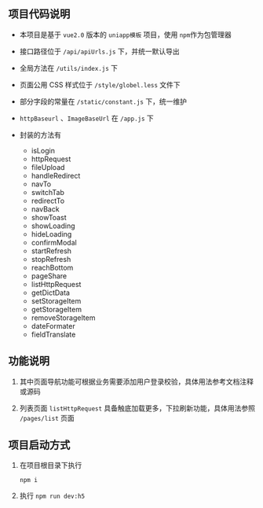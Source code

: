 ## 项目代码说明

-   本项目是基于 `vue2.0` 版本的 `uniapp模板` 项目，使用 `npm`作为包管理器
-   接口路径位于 `/api/apiUrls.js` 下，并统一默认导出
-   全局方法在 `/utils/index.js` 下
-   页面公用 CSS 样式位于 `/style/globel.less` 文件下
-   部分字段的常量在 `/static/constant.js` 下，统一维护
-   `httpBaseurl` 、`ImageBaseUrl` 在 `/app.js` 下
-   封装的方法有

    -   isLogin
    -   httpRequest
    -   fileUpload
    -   handleRedirect
    -   navTo
    -   switchTab
    -   redirectTo
    -   navBack
    -   showToast
    -   showLoading
    -   hideLoading
    -   confirmModal
    -   startRefresh
    -   stopRefresh
    -   reachBottom
    -   pageShare
    -   listHttpRequest
    -   getDictData
    -   setStorageItem
    -   getStorageItem
    -   removeStorageItem
    -   dateFormater
    -   fieldTranslate

## 功能说明

1. 其中页面导航功能可根据业务需要添加用户登录校验，具体用法参考文档注释或源码

2. 列表页面 `listHttpRequest` 具备触底加载更多，下拉刷新功能，具体用法参照 `/pages/list` 页面

## 项目启动方式

1. 在项目根目录下执行

    ```
    npm i
    ```

2. 执行 `npm run dev:h5`
